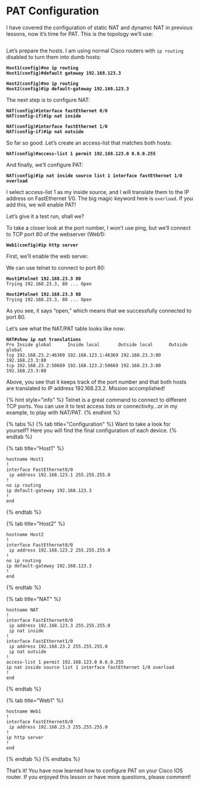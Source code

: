 # PAT Configuration

I have covered the configuration of static NAT and dynamic NAT in previous lessons, now it’s time for PAT. This is the topology we’ll use:

<figure><img src="https://cdn.networklessons.com/wp-content/uploads/2013/02/nat-2-hosts-inside-outside-1.png" alt=""><figcaption></figcaption></figure>

Let’s prepare the hosts. I am using normal Cisco routers with `ip routing` disabled to turn them into dumb hosts:

<pre><code><strong>Host1(config)#no ip routing
</strong><strong>Host1(config)#default gateway 192.168.123.3
</strong></code></pre>

<pre><code><strong>Host2(config)#no ip routing
</strong><strong>Host2(config)#ip default-gateway 192.168.123.3
</strong></code></pre>

The next step is to configure NAT:

<pre><code><strong>NAT(config)#interface fastEthernet 0/0
</strong><strong>NAT(config-if)#ip nat inside 
</strong></code></pre>

<pre><code><strong>NAT(config)#interface fastEthernet 1/0
</strong><strong>NAT(config-if)#ip nat outside
</strong></code></pre>

So far so good. Let’s create an access-list that matches both hosts:

<pre><code><strong>NAT(config)#access-list 1 permit 192.168.123.0 0.0.0.255
</strong></code></pre>

And finally, we’ll configure PAT:

<pre><code><strong>NAT(config)#ip nat inside source list 1 interface fastEthernet 1/0 overload
</strong></code></pre>

I select access-list 1 as my inside source, and I will translate them to the IP address on FastEthernet 1/0. The big magic keyword here is `overload`. If you add this, we will enable PAT!

Let’s give it a test run, shall we?

To take a closer look at the port number, I won’t use ping, but we’ll connect to TCP port 80 of the webserver (Web1):

<pre><code><strong>Web1(config)#ip http server
</strong></code></pre>

First, we’ll enable the web server.

We can use telnet to connect to port 80:

<pre><code><strong>Host1#telnet 192.168.23.3 80
</strong>Trying 192.168.23.3, 80 ... Open
</code></pre>

<pre><code><strong>Host2#telnet 192.168.23.3 80
</strong>Trying 192.168.23.3, 80 ... Open
</code></pre>

As you see, it says “open,” which means that we successfully connected to port 80.

Let’s see what the NAT/PAT table looks like now:

<pre><code><strong>NAT#show ip nat translations  
</strong>Pro Inside global      Inside local       Outside local      Outside global
tcp 192.168.23.2:46369 192.168.123.1:46369 192.168.23.3:80  192.168.23.3:80
tcp 192.168.23.2:50669 192.168.123.2:50669 192.168.23.3:80  192.168.23.3:80
</code></pre>

Above, you see that it keeps track of the port number and that both hosts are translated to IP address 192.168.23.2. Mission accomplished!

{% hint style="info" %}
Telnet is a great command to connect to different TCP ports. You can use it to test access lists or connectivity…or in my example, to play with NAT/PAT.
{% endhint %}

{% tabs %}
{% tab title="Configuration" %}
Want to take a look for yourself? Here you will find the final configuration of each device.
{% endtab %}

{% tab title="Host1" %}
```
hostname Host1
!
interface FastEthernet0/0
 ip address 192.168.123.1 255.255.255.0
!
no ip routing
ip default-gateway 192.168.123.3
!
end
```
{% endtab %}

{% tab title="Host2" %}
```
hostname Host2
!
interface FastEthernet0/0
 ip address 192.168.123.2 255.255.255.0
!
no ip routing
ip default-gateway 192.168.123.3
!
end
```
{% endtab %}

{% tab title="NAT" %}
```
hostname NAT
!
interface FastEthernet0/0
 ip address 192.168.123.3 255.255.255.0
 ip nat inside 
!
interface FastEthernet1/0
 ip address 192.168.23.2 255.255.255.0
 ip nat outside
!
access-list 1 permit 192.168.123.0 0.0.0.255
ip nat inside source list 1 interface fastEthernet 1/0 overload
!
end
```
{% endtab %}

{% tab title="Web1" %}
```
hostname Web1
!
interface FastEthernet0/0
 ip address 192.168.23.3 255.255.255.0
!
ip http server
!
end
```
{% endtab %}
{% endtabs %}

That’s it! You have now learned how to configure PAT on your Cisco IOS router. If you enjoyed this lesson or have more questions, please comment!
